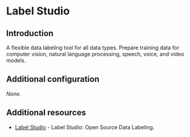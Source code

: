 # Label Studio

## Introduction

A flexible data labeling tool for all data types. Prepare training data for
computer vision, natural language processing, speech, voice, and video models.

## Additional configuration

_None._

## Additional resources

- [Label Studio](https://labelstud.io/) - Label Studio: Open Source Data
  Labeling.
